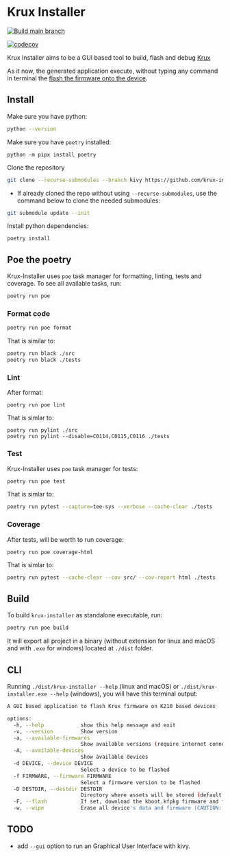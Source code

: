 # Krux Installer

[![Build main branch](https://github.com/selfcustody/krux-installer/actions/workflows/build.yml/badge.svg?branch=main)](https://github.com/selfcustody/krux-installer/actions/workflows/build.yml)

[![codecov](https://codecov.io/gh/qlrd/krux-installer/tree/kivy/graph/badge.svg?token=KD41H20MYS)](https://codecov.io/gh/qlrd/krux-installer)

Krux Installer aims to be a GUI based tool to build,
flash and debug [Krux](https://github.com/selfcustody/krux)

As it now, the generated application execute, without typing any
command in terminal the [flash the firmware onto the device](https://selfcustody.github.io/krux/getting-started/installing/#flash-the-firmware-onto-the-device).


## Install

Make sure you have python:

```bash
python --version
```

Make sure you have `poetry` installed:

```b̀ash
python -m pipx install poetry
````

Clone the repository
```bash
git clone --recurse-submodules --branch kivy https://github.com/krux-installer.git
```

* If already cloned the repo without using `--recurse-submodules`, use the command below to clone the needed submodules:
```bash
git submodule update --init
```

Install python dependencies:

```b̀ash
poetry install
```

## Poe the poetry

Krux-Installer uses `poe` task manager for formatting, linting,
tests and coverage. To see all available tasks, run:

```bash
poetry run poe
```


### Format code

```bash
poetry run poe format
```

That is similar to:

```bash
poetry run black ./src
poetry run black ./tests
```

### Lint

After format:

```
poetry run poe lint
```

That is simlar to:

```
poetry run pylint ./src
poetry run pylint --disable=C0114,C0115,C0116 ./tests
```

### Test

Krux-Installer uses `poe` task manager for tests:

```bash
poetry run poe test
```

That is simlar to:

```bash
poetry run pytest --capture=tee-sys --verbose --cache-clear ./tests
```

### Coverage

After tests, will be worth to run coverage:

```
poetry run poe coverage-html
```

That is simlar to:

```bash
poetry run pytest --cache-clear --cov src/ --cov-report html ./tests
```

## Build

To build `krux-installer` as standalone executable, run:

```bash
poetry run poe build
```

It will export all project in a binary
(without extension for linux and macOS and with `.exe` for windows)
located at `./dist` folder.


## CLI

Running `./dist/krux-installer --help` (linux and macOS) or `./dist/krux-installer.exe --help` (windows),
you will have this terminal output:

```bash
A GUI based application to flash Krux firmware on K210 based devices

options:
  -h, --help            show this help message and exit
  -v, --version         Show version
  -a, --available-firmwares
                        Show available versions (require internet connection)
  -A, --available-devices
                        Show available devices
  -d DEVICE, --device DEVICE
                        Select a device to be flashed
  -f FIRMWARE, --firmware FIRMWARE
                        Select a firmware version to be flashed
  -D DESTDIR, --destdir DESTDIR
                        Directory where assets will be stored (default: OS tmpdir)
  -F, --flash           If set, download the kboot.kfpkg firmware and flash. Otherwise, download firmware.bin and store in destdir
  -w, --wipe            Erase all device's data and firmware (CAUTION: this will make the device unable to work until you install a new firmware)
```

## TODO

- add `--gui` option to run an Graphical User Interface with kivy.
